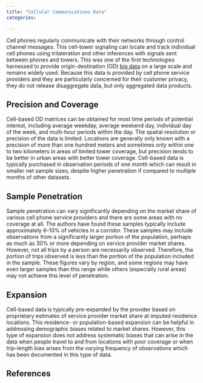 ```yaml
---
title: "Cellular Communications Data"
categories:

---
```


Cell phones regularly communicate with their networks through control channel messages. This cell-tower signaling can locate and track individual cell phones using trilateration and other inferences with signals sent between phones and towers. This was one of the first technologies harnessed to provide origin-destination (OD) [big data](Big_Data) on a large scale and remains widely used. Because this data is provided by cell phone service providers and they are particularly concerned for their customer privacy, they do not release disaggregate data, but only aggregated data products.

## Precision and Coverage

Cell-based OD matrices can be obtained for most time periods of potential interest, including average weekday, average weekend day, individual day of the week, and multi-hour periods within the day. The spatial resolution or precision of the data is limited. Locations are generally only known with a precision of more than one hundred meters and sometimes only within one to two kilometers in areas of limited tower coverage, but precision tends to be better in urban areas with better tower coverage. Cell-based data is typically purchased in observation periods of one month which can result in smaller net sample sizes, despite higher penetration if compared to multiple months of other datasets.

## Sample Penetration

Sample penetration can vary significantly depending on the market share of various cell phone service providers and there are some areas with no coverage at all. The authors have found these samples typically include approximately 6–10% of vehicles in a corridor. These samples may include observations from a significantly larger portion of the population, perhaps as much as 30% or more depending on service provider market shares. However, not all trips by a person are necessarily observed. Therefore, the portion of trips observed is less than the portion of the population included in the sample. These figures vary by region, and some regions may have even larger samples than this range while others (especially rural areas) may not achieve this level of penetration.

## Expansion

Cell-based data is typically pre-expanded by the provider based on proprietary estimates of service provider market share at imputed residence locations. This residence- or population-based expansion can be helpful in addressing demographic biases related to market shares. However, this type of expansion does not address systematic biases that can arise in the data when people travel to and from locations with poor coverage or when trip-length bias arises from the varying frequency of observations which has been documented in this type of data.

## References

